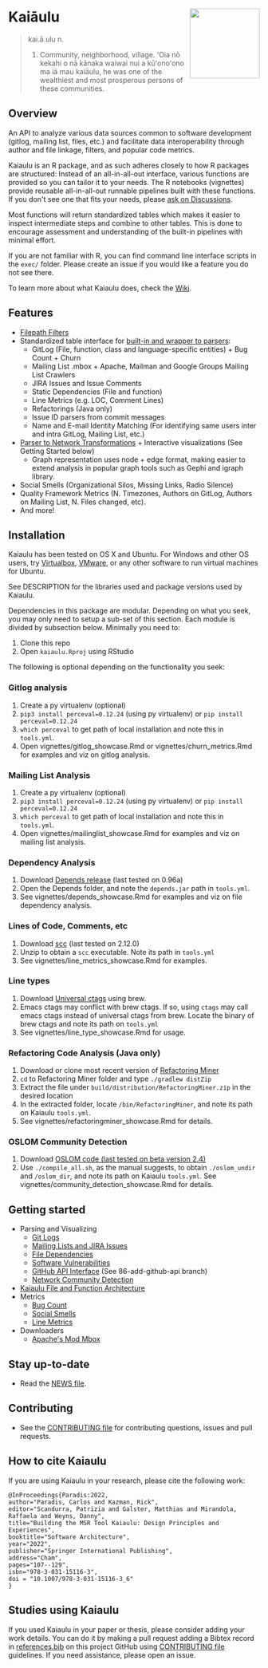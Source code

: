 # Kaiāulu <a href="https://github.com/sailuh/kaiaulu"><img src="man/figures/logo.png" align="right" height="140" /></a>

> kai.ā.ulu
> n.
> 1. Community, neighborhood, village. ʻOia nō kekahi o nā kānaka waiwai nui a kūʻonoʻono ma iā mau kaiāulu, he was one of the wealthiest and most prosperous persons of these communities.

## Overview

An API to analyze various data sources common to software development (gitlog, mailing list, files, etc.) and facilitate data interoperability through author and file linkage, filters, and popular code metrics. 

Kaiaulu is an R package, and as such adheres closely to how R packages are structured: Instead of an all-in-all-out interface, various functions are provided so you can tailor it to your needs. The R notebooks (vignettes) provide reusable all-in-all-out runnable pipelines built with these functions. If you don't see one that fits your needs, please [ask on Discussions](https://github.com/sailuh/kaiaulu/discussions). 

Most functions will return standardized tables which makes it easier to inspect intermediate steps and combine to other tables. This is done to encourage assessment and understanding of the built-in pipelines with minimal effort.

If you are not familiar with R, you can find command line interface scripts in the `exec/` folder. Please create an issue if you would like a feature you do not see there.

To learn more about what Kaiaulu does, check the [Wiki](https://github.com/sailuh/kaiaulu/wiki).

## Features 

 * [Filepath Filters](http://itm0.shidler.hawaii.edu/kaiaulu/reference/index.html#section-filters)
 * Standardized table interface for [built-in and wrapper to parsers](http://itm0.shidler.hawaii.edu/kaiaulu/reference/index.html#section-parsers): 
    * GitLog (File, function, class and language-specific entities) + Bug Count + Churn
    * Mailing List .mbox + Apache, Mailman and Google Groups Mailing List Crawlers
    * JIRA Issues and Issue Comments 
    * Static Dependencies (File and function)
    * Line Metrics (e.g. LOC, Comment Lines)
    * Refactorings (Java only)
    * Issue ID parsers from commit messages 
    * Name and E-mail Identity Matching (For identifying same users inter and intra GitLog, Mailing List, etc.)
 * [Parser to Network Transformations](http://itm0.shidler.hawaii.edu/kaiaulu/reference/index.html#section-networks) + Interactive visualizations (See Getting Started below)
    * Graph representation uses node + edge format, making easier to extend analysis in popular graph tools such as Gephi and igraph library. 
 * Social Smells (Organizational Silos, Missing Links, Radio Silence)
 * Quality Framework Metrics (N. Timezones, Authors on GitLog, Authors on Mailing List, N. Files changed, etc).
 * And more! 

## Installation 

Kaiaulu has been tested on OS X and Ubuntu. For Windows and other OS users, try [Virtualbox](https://www.virtualbox.org/),
[VMware](https://www.vmware.com/), or any other software to run virtual machines for Ubuntu.

See DESCRIPTION for the libraries used and package versions used by Kaiaulu.

Dependencies in this package are modular. Depending on what you seek, you may only need to setup a sub-set of this section. Each module is divided by subsection below. Minimally you need to:

 1. Clone this repo 
 2. Open `kaiaulu.Rproj` using RStudio

The following is optional depending on the functionality you seek:

### Gitlog analysis 

 1. Create a py virtualenv (optional)
 2. `pip3 install perceval=0.12.24` (using py virtualenv) or `pip install perceval=0.12.24`
 3. `which perceval` to get path of local installation and note this in `tools.yml`.
 4. Open vignettes/gitlog_showcase.Rmd or vignettes/churn_metrics.Rmd for examples and viz on gitlog analysis. 
 
### Mailing List Analysis

 1. Create a py virtualenv (optional)
 2. `pip3 install perceval=0.12.24` (using py virtualenv) or `pip install perceval=0.12.24`
 3. `which perceval` to get path of local installation and note this in `tools.yml`.
 4. Open vignettes/mailinglist_showcase.Rmd for examples and viz on mailing list analysis. 
 
### Dependency Analysis 

 1. Download [Depends release](https://github.com/multilang-depends/depends/releases/) (last tested on 0.96a)
 2. Open the Depends folder, and note the `depends.jar` path in `tools.yml`. 
 3. See vignettes/depends_showcase.Rmd for examples and viz on file dependency analysis.  
 
### Lines of Code, Comments, etc

 1. Download [scc](https://github.com/boyter/scc/releases) (last tested on 2.12.0)
 2. Unzip to obtain a `scc` executable. Note its path in `tools.yml`
 3. See vignettes/line_metrics_showcase.Rmd for examples.
 
### Line types 

 1. Download [Universal ctags](https://github.com/universal-ctags/ctags/blob/master/docs/osx.rst) using brew. 
 2. Emacs ctags may conflict with brew ctags. If so, using `ctags` may call emacs ctags instead of universal ctags from brew. Locate the binary of brew ctags and note its path on `tools.yml`
 3. See vignettes/line_type_showcase.Rmd for usage.
 
### Refactoring Code Analysis (Java only)
 1. Download or clone most recent version of [Refactoring Miner](https://github.com/tsantalis/RefactoringMiner#running-refactoringminer-from-the-command-line)
 2. `cd` to Refactoring Miner folder and type `./gradlew distZip`
 3. Extract the file under `build/distribution/RefactoringMiner.zip` in the desired location
 4. In the extracted folder, locate `/bin/RefactoringMiner`, and note its path on Kaiaulu `tools.yml`.
 5. See vignettes/refactoringminer_showcase.Rmd for details.
 
### OSLOM Community Detection 
 1. Download [OSLOM code (last tested on beta version 2.4)](http://oslom.org/)
 2. Use `./compile_all.sh`, as the manual suggests, to obtain `./oslom_undir` and `/oslom_dir`, and note its path on Kaiaulu `tools.yml`. See vignettes/community_detection_showcase.Rmd for details.

## Getting started

 * Parsing and Visualizing
    * [Git Logs](http://itm0.shidler.hawaii.edu/kaiaulu/articles/gitlog_showcase.html)
    * [Mailing Lists and JIRA Issues](http://itm0.shidler.hawaii.edu/kaiaulu/articles/reply_communication_showcase.html)
    * [File Dependencies](http://itm0.shidler.hawaii.edu/kaiaulu/articles/depends_showcase.html)
    * [Software Vulnerabilities](http://itm0.shidler.hawaii.edu/kaiaulu/articles/gitlog_vulnerabilities_showcase.html)
    * [GitHub API Interface](https://github.com/sailuh/kaiaulu/blob/86-add-github-api/vignettes/github_api_showcase.Rmd) (See 86-add-github-api branch)
    * [Network Community Detection](http://itm0.shidler.hawaii.edu/kaiaulu/articles/community_detection_showcase.html)
 * [Kaiaulu File and Function Architecture](http://itm0.shidler.hawaii.edu/kaiaulu/articles/kaiaulu_architecture.html)
 * Metrics
    * [Bug Count](http://itm0.shidler.hawaii.edu/kaiaulu/articles/bug_count.html)
    * [Social Smells](http://itm0.shidler.hawaii.edu/kaiaulu/articles/social_smells_showcase.html)
    * [Line Metrics](http://itm0.shidler.hawaii.edu/kaiaulu/articles/line_metrics_showcase.html)    
 * Downloaders
    * [Apache's Mod Mbox](http://itm0.shidler.hawaii.edu/kaiaulu/articles/reply_communication_showcase.html)


## Stay up-to-date

 * Read the [NEWS file](https://github.com/sailuh/kaiaulu/blob/master/NEWS.md).

## Contributing

 * See the [CONTRIBUTING file](https://github.com/sailuh/kaiaulu/blob/master/CONTRIBUTING.md) for contributing questions, issues and pull requests.

## How to cite Kaiaulu 

If you are using Kaiaulu in your research, please cite the following work: 

```
@InProceedings{Paradis:2022,
author="Paradis, Carlos and Kazman, Rick",
editor="Scandurra, Patrizia and Galster, Matthias and Mirandola, Raffaela and Weyns, Danny",
title="Building the MSR Tool Kaiaulu: Design Principles and Experiences",
booktitle="Software Architecture",
year="2022",
publisher="Springer International Publishing",
address="Cham",
pages="107--129",
isbn="978-3-031-15116-3",
doi = "10.1007/978-3-031-15116-3_6"
}
```

## Studies using Kaiaulu

If you used Kaiaulu in your paper or thesis, please consider adding your work details. You can do it by making a pull request adding a Bibtex record in [references.bib](https://github.com/sailuh/kaiaulu/blob/master/references.bib) on this project GitHub using [CONTRIBUTING file](https://github.com/sailuh/kaiaulu/blob/master/CONTRIBUTING.md) guidelines. If you need assistance, please open an issue.
